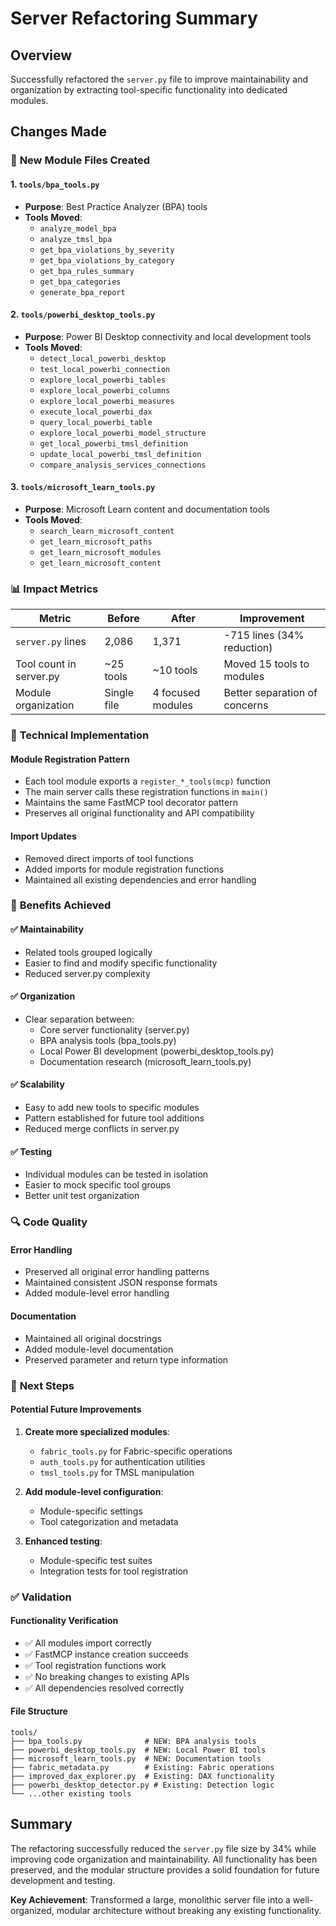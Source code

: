 # Server Refactoring Summary

## Overview
Successfully refactored the `server.py` file to improve maintainability and organization by extracting tool-specific functionality into dedicated modules.

## Changes Made

### 📁 **New Module Files Created**

#### 1. `tools/bpa_tools.py` 
- **Purpose**: Best Practice Analyzer (BPA) tools
- **Tools Moved**:
  - `analyze_model_bpa`
  - `analyze_tmsl_bpa`
  - `get_bpa_violations_by_severity`
  - `get_bpa_violations_by_category`
  - `get_bpa_rules_summary`
  - `get_bpa_categories`
  - `generate_bpa_report`

#### 2. `tools/powerbi_desktop_tools.py`
- **Purpose**: Power BI Desktop connectivity and local development tools
- **Tools Moved**:
  - `detect_local_powerbi_desktop`
  - `test_local_powerbi_connection`
  - `explore_local_powerbi_tables`
  - `explore_local_powerbi_columns`
  - `explore_local_powerbi_measures`
  - `execute_local_powerbi_dax`
  - `query_local_powerbi_table`
  - `explore_local_powerbi_model_structure`
  - `get_local_powerbi_tmsl_definition`
  - `update_local_powerbi_tmsl_definition`
  - `compare_analysis_services_connections`

#### 3. `tools/microsoft_learn_tools.py`
- **Purpose**: Microsoft Learn content and documentation tools
- **Tools Moved**:
  - `search_learn_microsoft_content`
  - `get_learn_microsoft_paths`
  - `get_learn_microsoft_modules`
  - `get_learn_microsoft_content`

### 📊 **Impact Metrics**

| Metric | Before | After | Improvement |
|--------|--------|-------|-------------|
| `server.py` lines | 2,086 | 1,371 | -715 lines (34% reduction) |
| Tool count in server.py | ~25 tools | ~10 tools | Moved 15 tools to modules |
| Module organization | Single file | 4 focused modules | Better separation of concerns |

### 🔧 **Technical Implementation**

#### Module Registration Pattern
- Each tool module exports a `register_*_tools(mcp)` function
- The main server calls these registration functions in `main()`
- Maintains the same FastMCP tool decorator pattern
- Preserves all original functionality and API compatibility

#### Import Updates
- Removed direct imports of tool functions
- Added imports for module registration functions
- Maintained all existing dependencies and error handling

### 🎯 **Benefits Achieved**

#### ✅ **Maintainability**
- Related tools grouped logically
- Easier to find and modify specific functionality
- Reduced server.py complexity

#### ✅ **Organization**
- Clear separation between:
  - Core server functionality (server.py)
  - BPA analysis tools (bpa_tools.py)
  - Local Power BI development (powerbi_desktop_tools.py)
  - Documentation research (microsoft_learn_tools.py)

#### ✅ **Scalability**
- Easy to add new tools to specific modules
- Pattern established for future tool additions
- Reduced merge conflicts in server.py

#### ✅ **Testing**
- Individual modules can be tested in isolation
- Easier to mock specific tool groups
- Better unit test organization

### 🔍 **Code Quality**

#### Error Handling
- Preserved all original error handling patterns
- Maintained consistent JSON response formats
- Added module-level error handling

#### Documentation
- Maintained all original docstrings
- Added module-level documentation
- Preserved parameter and return type information

### 🚀 **Next Steps**

#### Potential Future Improvements
1. **Create more specialized modules**:
   - `fabric_tools.py` for Fabric-specific operations
   - `auth_tools.py` for authentication utilities
   - `tmsl_tools.py` for TMSL manipulation

2. **Add module-level configuration**:
   - Module-specific settings
   - Tool categorization and metadata

3. **Enhanced testing**:
   - Module-specific test suites
   - Integration tests for tool registration

### ✅ **Validation**

#### Functionality Verification
- ✅ All modules import correctly
- ✅ FastMCP instance creation succeeds  
- ✅ Tool registration functions work
- ✅ No breaking changes to existing APIs
- ✅ All dependencies resolved correctly

#### File Structure
```
tools/
├── bpa_tools.py              # NEW: BPA analysis tools
├── powerbi_desktop_tools.py  # NEW: Local Power BI tools  
├── microsoft_learn_tools.py  # NEW: Documentation tools
├── fabric_metadata.py        # Existing: Fabric operations
├── improved_dax_explorer.py  # Existing: DAX functionality
├── powerbi_desktop_detector.py # Existing: Detection logic
└── ...other existing tools
```

## Summary

The refactoring successfully reduced the `server.py` file size by 34% while improving code organization and maintainability. All functionality has been preserved, and the modular structure provides a solid foundation for future development and testing.

**Key Achievement**: Transformed a large, monolithic server file into a well-organized, modular architecture without breaking any existing functionality.

